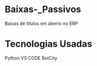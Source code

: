 # Baixas-_Passivos
Baixas de títulos em aberto no ERP

# Tecnologias Usadas 
Python
VS CODE 
BotCity
